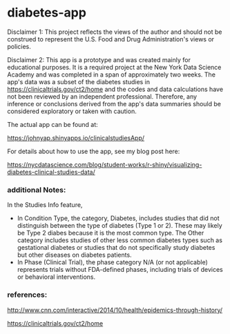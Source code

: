 # diabetes-app

Disclaimer 1: This project reflects the views of the author and should not be construed to represent the U.S. Food and Drug Administration's views or policies.

Disclaimer 2: This app is a prototype and was created mainly for educational purposes.  It is a required project at the New York Data Science Academy and was completed in a span of approximately two weeks.  The app's data was a subset of the diabetes studies in https://clinicaltrials.gov/ct2/home and the codes and data calculations have not been reviewed by an independent professional. Therefore, any inference or conclusions derived from the app's data summaries should be considered exploratory or taken with caution.

The actual app can be found at:   

https://johnyap.shinyapps.io/clinicalstudiesApp/

For details about how to use the app, see my blog post here:

https://nycdatascience.com/blog/student-works/r-shiny/visualizing-diabetes-clinical-studies-data/

### additional Notes:

In the Studies Info feature,

- In Condition Type, the category, Diabetes, includes studies that did not distinguish between the type of diabetes (Type 1 or 2). These may likely be Type 2 diabes because it is the most common type. The Other category includes studies of other less common diabetes types such as gestational diabetes or studies that do not specifically study diabetes but other diseases on diabetes patients.
- In Phase (Clinical Trial), the phase category N/A (or not applicable) represents trials without FDA-defined phases, including trials of devices or behavioral interventions.

### references:

http://www.cnn.com/interactive/2014/10/health/epidemics-through-history/

https://clinicaltrials.gov/ct2/home
